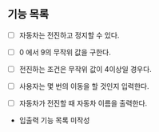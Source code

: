 ## 기능 목록
- [ ] 자동차는 전진하고 정지할 수 있다.
- [ ] 0 에서 9의 무작위 값을 구한다.
- [ ] 전진하는 조건은 무작위 값이 4이상일 경우다.
- [ ] 사용자는 몇 번의 이동을 할 것인지 입력한다.
- [ ] 자동차가 전진할 때 자동차 이름을 출력한다.


- 입출력 기능 목록 미작성
